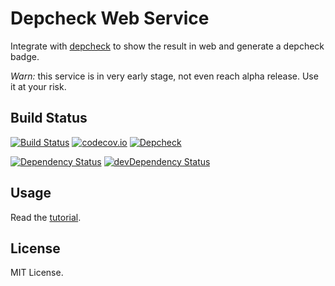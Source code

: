 # Depcheck Web Service

Integrate with [depcheck](https://github.com/lijunle/depcheck-es6) to show the result in web and generate a depcheck badge.

*Warn:* this service is in very early stage, not even reach alpha release. Use it at your risk.

## Build Status

[![Build Status](https://travis-ci.org/lijunle/depcheck-web.svg?branch=master)](https://travis-ci.org/lijunle/depcheck-web)
[![codecov.io](https://codecov.io/github/lijunle/depcheck-web/coverage.svg?branch=master)](https://codecov.io/github/lijunle/depcheck-web?branch=master)
[![Depcheck](https://depcheck.tk/github/lijunle/depcheck-web/master.svg)](https://github.com/lijunle/depcheck-web)

[![Dependency Status](https://david-dm.org/lijunle/depcheck-web.svg)](https://david-dm.org/lijunle/depcheck-web)
[![devDependency Status](https://david-dm.org/lijunle/depcheck-web/dev-status.svg)](https://david-dm.org/lijunle/depcheck-web#info=devDependencies)

## Usage

Read the [tutorial](https://github.com/lijunle/depcheck-web/blob/master/doc/tutorial.md).

## License

MIT License.
